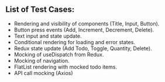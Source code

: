 ## List of Test Cases:

- Rendering and visibility of components (Title, Input, Button).
- Button press events (Add, Increment, Decrement, Delete).
- Text input and state update.
- Conditional rendering for loading and error states.
- Redux state update (Add Todo, Toggle, Quantity, Delete).
- Mocking of useDispatch from Redux.
- Mocking of navigation.
- FlatList rendering with mocked todo items.
- API call mocking (Axios)



